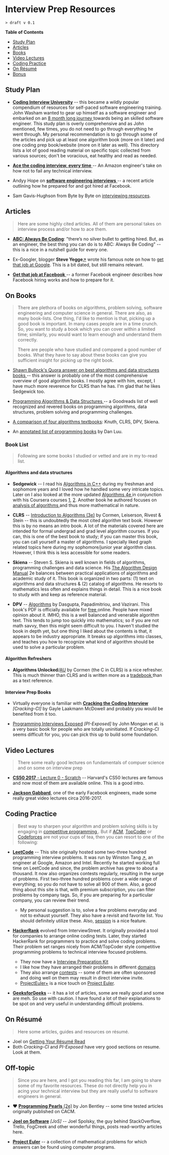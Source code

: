 Interview Prep Resources
========================
`> draft v 0.1`

**Table of Contents**
- [Study Plan](#study-Plan)
- [Articles](#articles)
- [Books](#on-books)
- [Video Lectures](#video-lectures)
- [Coding Practice](#coding-practice)
- [On Résumé](#on-resume)
- [Bonus](#off-topic)


## Study Plan
- **[Coding Interview University](https://github.com/jwasham/coding-interview-university)** -- this became a wildly 
popular compendium of resources for self-paced software engineering training. John Washam wanted to gear up himself 
as a software engineer and embarked on an [8 month long journey
](https://medium.freecodecamp.org/why-i-studied-full-time-for-8-months-for-a-google-interview-cc662ce9bb13) 
towards being an skilled software engineer. This study plan is overly comprehensive and as John mentioned, few times, 
you do not need to go through everything he went through. My personal recommendation is to go through some of the 
articles and pick up at least one algorithm book (more on it later) and one coding prep book/website (more on it later 
as well). This directory lists a lot of good reading material on specific topic collected from various sources; don't 
be voracious, eat healthy and read as needed. 

- [**Ace the coding interview, every time**
](https://medium.com/@nickciubotariu/ace-the-coding-interview-every-time-d169ce1fd3fc) -- An Amazon engineer's take on
how not to fail any technical interview. 

- Andyy Hope on [**software engineering interviews**
](https://medium.freecodecamp.org/software-engineering-interviews-744380f4f2af) -- a recent article outlining how he 
prepared for and got hired at Facebook. 

- Sam Gavis-Hughson from Byte by Byte on [interviewing resources](https://www.byte-by-byte.com/interviewing-resources/).
 

## Articles
> Here are some highly cited articles. All of them are personal takes on interview process and/or how to ace them. 

- [**ABC: Always Be Coding**](https://medium.com/always-be-coding/abc-always-be-coding-d5f8051afce2): "there’s no silver bullet to getting 
hired. But, as an engineer, the best thing you can do is to ABC: Always Be Coding" -- this is a nice in a nutshell 
guide for every one. 

- Ex-Googler, blogger **Steve Yegge**[↗](https://en.wikipedia.org/wiki/Steve_Yegge) wrote his famous note on how to 
[get that job at Google](http://steve-yegge.blogspot.com/2008/03/get-that-job-at-google.html). This is a bit dated, 
but still remains relevant.

- [**Get that job at Facebook**
](https://www.facebook.com/notes/facebook-engineering/get-that-job-at-facebook/10150964382448920) -- a former Facebook
engineer describes how Facebook hiring works and how to prepare for it. 



## On Books
> There are plethora of books on algorithms, problem solving, software engineering and computer science in general.
 There are also, as many book-lists. One thing, I'd like to mention is that, picking up a good book is important. 
 In many cases people are in a time crunch. So, you want to study a book which you can cover within a limited time; 
 similarly, you would want to learn enough and understand them correctly. 
>
> There are people who have studied and compared a good number of books. What they have to say about these books can 
give you sufficient insight for  picking up the right book. 

- [Shawn Bullock's Quora answer on best algorithms and data structures books
](https://www.quora.com/What-are-the-best-books-on-algorithms-and-data-structures/answer/Shawn-Bullock-7) -- this 
answer is probably one of the most comprehensive overview of good algorithm books. I mostly agree with him, except, I 
have much more reverence for CLRS than he has. I'm glad that he likes Sedgewick too. 

- [Programming Algorithms & Data Structures
](https://www.goodreads.com/list/show/126971.Programming_Algorithms_Data_Structures) -- a Goodreads list of well 
recognized and revered books on programming algorithms, data structures, problem solving and programming challenges.

- [A comparison of four algorithms 
textbooks](https://porgionesanke.wordpress.com/2016/07/11/a-comparison-of-four-algorithms-textbooks/): 
Knuth, CLRS, DPV, Skiena.

- An [annotated list of programming books](https://danluu.com/programming-books/) by Dan Luu.

### Book List
> Following are some books I studied or vetted and are in my to-read list.

#### Algorithms and data structures

- **Sedgewick** -- I read his [Algorithms in C++](http://a.co/d/9cUnqJI) during my freshman and sophomore years and I 
loved how he handled some very intricate topics. Later on I also looked at the more updated [Algorithms 4e
](http://a.co/d/0LDYqsh) in conjunction with his Coursera courses [1](https://www.coursera.org/learn/algorithms-part1), 
[2](https://www.coursera.org/learn/algorithms-part2). Another book he authored focuses on [analysis of algorithms
](http://aofa.cs.princeton.edu/) and thus more mathematical in nature. 

- **CLRS** -- [Introduction to Algorithms (3e)](http://a.co/d/aVnF8Eu) by Cormen, Leiserson, Rivest & Stein -- this is 
undoubtedly the most cited algorithm text book. However this is by no means an intro book. A lot of the materials 
covered here are intended for formal undergrad and grad level algorithm courses. If you can, this is one of the best 
book to study; if you can master this book, you can call yourself a master of algorithms.  I specially liked graph 
related topics here during my sophomore/junior year algorithm class. However, I think this is less accessible for some 
readers.

- **Skiena** -- Steven S. Skiena is well known in fields of algorithms, programming challenges and data science. His 
[The Algorithm Design Manual](http://www.algorist.com/) 2e balances between practical applications of algorithms and 
academic study of it. This book is organized in two parts: (1) text on algorithms and data structures & (2) catalog of 
algorithms. He resorts to mathematics less often and explains things in detail. This is a nice book to study with and 
keep as reference material. 

- **DPV** -- [Algorithms](http://cseweb.ucsd.edu/~dasgupta/book/index.html) by Dasgupta, Papadimitriou, and Vazirani. 
This book's PDF is officially available for [free
](http://algorithmics.lsi.upc.edu/docs/Dasgupta-Papadimitriou-Vazirani.pdf) online. People have mixed opinion about it. 
IMHO, this is a well balanced and venerable algorithm text. This tends to jump too quickly into mathematics; so if you 
are not math savvy, then this might seem difficult to you. I haven't studied the book in depth yet, but one thing I 
liked about the contents is that, it appears to be industry appropriate. It breaks up algorithms into classes, 
and teaches you how to recognize what kind of algorithm should be used to solve a particular problem.

#### Algorithm Refreshers

- **Algorithms Unlocked**/[AU](http://a.co/d/egtBmR0) by Cormen (the C in CLRS) is a nice refresher. This is much 
thinner than CLRS and is written more as a [tradebook
](https://www.quora.com/Whats-the-difference-between-algorithm-books-CLRS-and-the-Algorithms-Unlocked/answers/7930807) 
than as a text reference. 

#### Interview Prep Books

- Virtually everyone is familiar with [**Cracking the Coding Interview**](http://a.co/d/73OhN0n) *[Cracking-CI]* by Gayle Laakmann 
McDowell and probably you would be benefited from it too. 

- [Programming Interviews Exposed](http://a.co/d/67c44hm) *[PI-Exposed]* by John Mongan et al. is a very basic book 
for people who are totally uninitiated. If *Cracking-CI* seems difficult for you, you can pick this up to build some 
foundation. 



## Video Lectures

> There some really good lectures on fundamentals of compuer science and on some on interview prep

- [**CS50 2017** - Lecture 0 - Scratch](https://www.youtube.com/watch?v=y62zj9ozPOM) -- Harvard's CS50 lectures are 
famous and now most of them are available online. This is a good intro. 

- [**Jackson Gabbard**](https://www.youtube.com/channel/UCcdCkJKXlRoXVD03eo-q8mQ/videos), one of the early Facebook 
engineers, made some really great video lectures circa 2016-2017.



## Coding Practice

> Best way to sharpen your algorithm and problem solving skills is by engaging in [competitive programming
](https://en.wikipedia.org/wiki/Competitive_programming). But if [ACM](https://uva.onlinejudge.org/), 
[TopCoder](https://www.topcoder.com/community/competitive-programming/) or 
[Codeforces](https://codeforces.com/) are not your cups of tea, then you can resort to one of the following:

- [**LeetCode**](https://leetcode.com/problemset/all/) -- This site originally hosted some two-three hundred programming
 interview problems. It was run by Winston Tang [↗](https://www.linkedin.com/in/winston-tang/), an engineer at Google,
 Amazon and Intel. Recently he started working  full time on LeetCode and since, the problem archive has grew to about 
 a thousand. It now also organizes contests regularly, resulting in the surge of problems. First two-three hundred 
 problems cover a wide range of everything; so you do not have to solve all 900 of them. Also, a good thing about this 
 site is that, with premium subscription, you can filter problems by company tags. So, if you are preparing for a 
 particular company, you can review their trend. 
  - My personal suggestion is to, solve a few problems everyday and not to exhaust yourself. They also have a revisit 
  and favorite list. You should definitely utilize these. Also, [session](https://leetcode.com/session/) is a nice 
  feature. 
  
- [**HackerRank**](https://www.hackerrank.com/) evolved from InterviewStreet. It originally provided a tool for 
companies to arrange online coding tests. Later, they started HackerRank for programmers to practice and solve coding
problems. Their problem set ranges nicely from ACM/TopCoder style competitive programming problems to technical 
interview focused problems. 
  - They now have a [Interview Preparation Kit](https://www.hackerrank.com/interview/interview-preparation-kit)
  - I like how they have arranged their problems in different [domains](https://www.hackerrank.com/domains/)
  - They also arrange [contests](https://www.hackerrank.com/contests) -- some of them are often sponsored and doing well
  on them may result in direct interview invite. 
  - [ProjectEuler+](https://www.hackerrank.com/contests/projecteuler/challenges?) is a nice touch on [Project 
  Euler](https://projecteuler.net). 
  
- [**GeeksforGeeks**](https://www.geeksforgeeks.org/) -- it has a lot of articles, some are really good and some are meh.
So use with caution. I have found a lot of their explanations to be spot on and very useful in understanding difficult 
problems.  

## On Résumé
> Here some articles, guides and resources on résumé. 

- Joel on [Getting Your Résumé Read](https://www.joelonsoftware.com/2004/01/26/getting-your-resume-read/)
- Both *Cracking-CI* and *PI-Exposed* have very good sections on resume. Look at them. 



## Off-topic
> Since you are here, and I got you reading this far, I am going to share some of my favorite resources. These do not 
directly help you in acing your technical interview but they are really useful to software engineers in general.

- ❤ [**Programming Pearls** (2e)](http://a.co/d/dVi3IYb) by Jon Bentley -- some time tested articles originally published 
on CACM. 

- [**Joel on Software**](https://www.joelonsoftware.com/) *[JoS]* -- Joel Spolsky, the guy behind StackOverflow, 
Trello, FogCreek and other wonderful things, posts read-worthy articles here. 


- [**Project Euler**](https://projecteuler.net) -- a collection of mathematical problems for which answers can be found
using computer programs. 